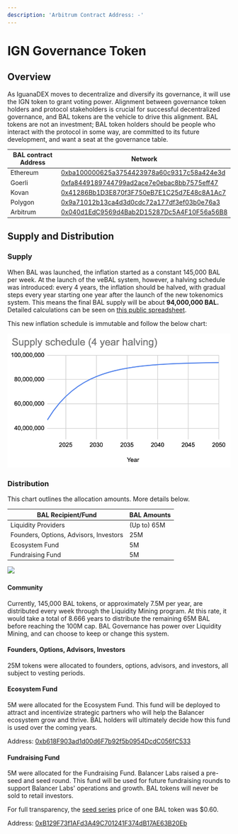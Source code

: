 ```yaml
---
description: 'Arbitrum Contract Address: -'
---
```


# IGN Governance Token

## Overview

As IguanaDEX moves to decentralize and diversify its governance, it will use the IGN token to grant voting power. Alignment between governance token holders and protocol stakeholders is crucial for successful decentralized governance, and BAL tokens are the vehicle to drive this alignment. BAL tokens are not an investment; BAL token holders should be people who interact with the protocol in some way, are committed to its future development, and want a seat at the governance table.

| BAL contract Address | Network                                                                                                                      |
| -------------------- | ---------------------------------------------------------------------------------------------------------------------------- |
| Ethereum             | [0xba100000625a3754423978a60c9317c58a424e3d](https://etherscan.io/address/0xba100000625a3754423978a60c9317c58a424e3d)        |
| Goerli               | [0xfa8449189744799ad2ace7e0ebac8bb7575eff47](https://goerli.etherscan.io/address/0xfa8449189744799ad2ace7e0ebac8bb7575eff47) |
| Kovan                | [0x41286Bb1D3E870f3F750eB7E1C25d7E48c8A1Ac7](https://kovan.etherscan.io/address/0x41286Bb1D3E870f3F750eB7E1C25d7E48c8A1Ac7)  |
| Polygon              | [0x9a71012b13ca4d3d0cdc72a177df3ef03b0e76a3](https://polygonscan.com/address/0x9a71012b13ca4d3d0cdc72a177df3ef03b0e76a3)     |
| Arbitrum             | [0x040d1EdC9569d4Bab2D15287Dc5A4F10F56a56B8](https://arbiscan.io/address/0x040d1EdC9569d4Bab2D15287Dc5A4F10F56a56B8)         |

## Supply and Distribution

### Supply

When BAL was launched, the inflation started as a constant 145,000 BAL per week. At the launch of the veBAL system, however, a halving schedule was introduced: every 4 years, the inflation should be halved, with gradual steps every year starting one year after the launch of the new tokenomics system. This means the final BAL supply will be about **94,000,000 BAL.** Detailed calculations can be seen on [this public spreadsheet](https://docs.google.com/spreadsheets/d/1FY0gi596YWBOTeu\_mrxhWcdF74SwKMNhmu0qJVgs0KI/).

This new inflation schedule is immutable and follow the below chart:

![](<../../.gitbook/assets/image (7).png>)

### Distribution

This chart outlines the allocation amounts. More details below.

| BAL Recipient/Fund                     | BAL Amounts |
| -------------------------------------- | ----------- |
| Liquidity Providers                    | (Up to) 65M |
| Founders, Options, Advisors, Investors | 25M         |
| Ecosystem Fund                         | 5M          |
| Fundraising Fund                       | 5M          |

![](../../.gitbook/assets/bal\_tokens\_distribution.png)

#### Community

Currently, 145,000 BAL tokens, or approximately 7.5M per year, are distributed every week through the Liquidity Mining program. At this rate, it would take a total of 8.666 years to distribute the remaining 65M BAL before reaching the 100M cap. BAL Governance has power over Liquidity Mining, and can choose to keep or change this system.

#### Founders, Options, Advisors, Investors

25M tokens were allocated to founders, options, advisors, and investors, all subject to vesting periods.

#### Ecosystem Fund

5M were allocated for the Ecosystem Fund. This fund will be deployed to attract and incentivize strategic partners who will help the Balancer ecosystem grow and thrive. BAL holders will ultimately decide how this fund is used over the coming years.

Address: [0xb618F903ad1d00d6F7b92f5b0954DcdC056fC533](https://etherscan.io/address/0xb618F903ad1d00d6F7b92f5b0954DcdC056fC533)

#### Fundraising Fund

5M were allocated for the Fundraising Fund. Balancer Labs raised a pre-seed and seed round. This fund will be used for future fundraising rounds to support Balancer Labs' operations and growth. BAL tokens will never be sold to retail investors.

For full transparency, the [seed series](https://medium.com/balancer-protocol/balancer-labs-raises-3m-to-supercharge-programmable-liquidity-8f1a42323c78) price of one BAL token was $0.60.

Address: [0xB129F73f1AFd3A49C701241F374dB17AE63B20Eb](https://etherscan.io/address/0xB129F73f1AFd3A49C701241F374dB17AE63B20Eb)
